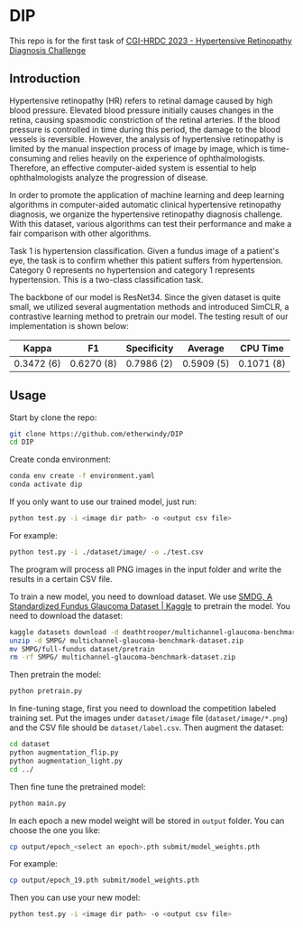 # DIP

This repo is for the first task of [CGI-HRDC 2023 - Hypertensive Retinopathy Diagnosis Challenge](https://codalab.lisn.upsaclay.fr/competitions/11877#learn_the_details-terms_and_conditions)

## Introduction

Hypertensive retinopathy (HR) refers to retinal damage caused by high blood pressure. Elevated blood pressure initially causes changes in the retina, causing spasmodic constriction of the retinal arteries. If the blood pressure is controlled in time during this period, the damage to the blood vessels is reversible. However, the analysis of hypertensive retinopathy is limited by the manual inspection process of image by image, which is time-consuming and relies heavily on the experience of ophthalmologists. Therefore, an effective computer-aided system is essential to help ophthalmologists analyze the progression of disease.

In order to promote the application of machine learning and deep learning algorithms in computer-aided automatic clinical hypertensive retinopathy diagnosis, we organize the hypertensive retinopathy diagnosis challenge. With this dataset, various algorithms can test their performance and make a fair comparison with other algorithms.

Task 1 is hypertension classification. Given a fundus image of a patient's eye, the task is to confirm whether this patient suffers from hypertension. Category 0 represents no hypertension and category 1 represents hypertension. This is a two-class classification task.

The backbone of our model is ResNet34. Since the given dataset is quite small, we utilized several augmentation methods and introduced SimCLR, a contrastive learning method to pretrain our model. The testing result of our implementation is shown below:

| Kappa | F1 | Specificity | Average | CPU Time |
| --- | --- | --- | --- | --- |
| 0.3472 (6) | 0.6270 (8) | 0.7986 (2) | 0.5909 (5) | 0.1071 (8) |

## Usage

Start by clone the repo:

```bash
git clone https://github.com/etherwindy/DIP
cd DIP
```
Create conda environment:

```bash
conda env create -f environment.yaml
conda activate dip
```

If you only want to use our trained model, just run:

```bash
python test.py -i <image dir path> -o <output csv file>
```

For example:

```bash
python test.py -i ./dataset/image/ -o ./test.csv
```

The program will process all PNG images in the input folder and write the results in a certain CSV file.

To train a new model, you need to download dataset. We use [SMDG, A Standardized Fundus Glaucoma Dataset | Kaggle](https://www.kaggle.com/datasets/deathtrooper/multichannel-glaucoma-benchmark-dataset) to pretrain the model. You need to download the dataset:

```bash
kaggle datasets download -d deathtrooper/multichannel-glaucoma-benchmark-dataset
unzip -d SMPG/ multichannel-glaucoma-benchmark-dataset.zip
mv SMPG/full-fundus dataset/pretrain
rm -rf SMPG/ multichannel-glaucoma-benchmark-dataset.zip
```

Then pretrain the model:

```bash
python pretrain.py
```

In fine-tuning stage, first you need to download the competition labeled training set. Put the images under `dataset/image` file (`dataset/image/*.png`) and the CSV file should be `dataset/label.csv`. Then augment the dataset:

```bash
cd dataset
python augmentation_flip.py
python augmentation_light.py
cd ../
```

Then fine tune the pretrained model:

```bash
python main.py
```

In each epoch a new model weight will be stored in `output` folder. You can choose the one you like:

```bash
cp output/epoch_<select an epoch>.pth submit/model_weights.pth
```

For example:

```bash
cp output/epoch_19.pth submit/model_weights.pth
```

Then you can use your new model:

```bash
python test.py -i <image dir path> -o <output csv file>
```
